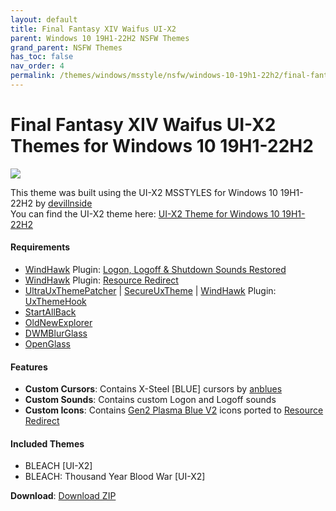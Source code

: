 ```yaml
---
layout: default
title: Final Fantasy XIV Waifus UI-X2
parent: Windows 10 19H1-22H2 NSFW Themes
grand_parent: NSFW Themes
has_toc: false
nav_order: 4
permalink: /themes/windows/msstyle/nsfw/windows-10-19h1-22h2/final-fantasy-xiv-waifus-ui-x2
---
```


Final Fantasy XIV Waifus UI-X2 Themes for Windows 10 19H1-22H2
===============================

![][PREVIEW]

This theme was built using the UI-X2 MSSTYLES for Windows 10 19H1-22H2 by [devillnside][DEVILLNSIDE]   
You can find the UI-X2 theme here: [UI-X2 Theme for Windows 10 19H1-22H2][ORIGINAL]

#### Requirements

*   [WindHawk][WINDHAWK] Plugin: [Logon, Logoff & Shutdown Sounds Restored][LOGON_LOGOFF_SHUTDOWN_SOUNDS_RESTORED]
*   [WindHawk][WINDHAWK] Plugin: [Resource Redirect][RESOURCE_REDIRECT]
*   [UltraUxThemePatcher][ULTRA_UX_THEME_PATCHER] | [SecureUxTheme][SECURE_UX_THEME] | [WindHawk][WINDHAWK] Plugin: [UxThemeHook][UX_THEME_HOOK]
*   [StartAllBack][STARTALLBACK]
*   [OldNewExplorer][OLD_NEW_EXPLORER]
*   [DWMBlurGlass][DWM_BLUR_GLASS]
*   [OpenGlass][OPEN_GLASS]

#### Features

*   **Custom Cursors**: Contains X-Steel \[BLUE\] cursors by [anblues][ANBLUES]
*   **Custom Sounds**: Contains custom Logon and Logoff sounds
*   **Custom Icons**: Contains [Gen2 Plasma Blue V2][ICONS] icons ported to [Resource Redirect][RESOURCE_REDIRECT]

#### Included Themes

*   BLEACH \[UI-X2\]
*   BLEACH: Thousand Year Blood War \[UI-X2\]

**Download**: [Download ZIP][DOWNLOAD_ZIP]

<!-- ////////////////////////////////////////////////////////////////////////////////////////////////////////////////////////////////////////////////////////////// -->

[PREVIEW]: https://the-back-room.info/assets/images/themes/nsfw/msstyle/FINAL-FANTASY-XIV-WAIFUS-UI-X2.png

[WINDHAWK]: https://windhawk.net/

[RESOURCE_REDIRECT]: https://windhawk.net/mods/icon-resource-redirect

[STARTALLBACK]: https://www.startallback.com/

[OLD_NEW_EXPLORER]: https://msfn.org/board/topic/170375-oldnewexplorer-119/

[DWM_BLUR_GLASS]: https://github.com/Maplespe/DWMBlurGlass

[OPEN_GLASS]: https://virtualcustoms.net/showthread.php/88998-OpenGlass-Installer-for-Windows-11-22H2

[LOGON_LOGOFF_SHUTDOWN_SOUNDS_RESTORED]: https://windhawk.net/mods/logon-logoff-shutdown-sounds

[ULTRA_UX_THEME_PATCHER]: https://mhoefs.eu/software_uxtheme.php

[SECURE_UX_THEME]: https://github.com/namazso/SecureUxTheme

[UX_THEME_HOOK]: https://windhawk.net/mods/uxtheme-hook

[ORIGINAL]: https://virtualcustoms.net/showthread.php/88154-UI-X2-Theme-for-Windows-10-19H1-22H2

[DEVILLNSIDE]: https://virtualcustoms.net/member.php/228009-devillnside

[ANBLUES]: https://www.deviantart.com/anblues

[ICONS]: https://virtualcustoms.net/showthread.php/83689-7tsp-Gen-2-Complete-Icon-Pack-Collection-for-w10-19h1

[DOWNLOAD_ZIP]: https://github.com/The-Back-Room/Final-Fantasy-XIV-Waifus-UI-X2-Themes-for-Windows-10-19H1-22H2/archive/refs/heads/main.zip

<!-- ////////////////////////////////////////////////////////////////////////////////////////////////////////////////////////////////////////////////////////////// -->